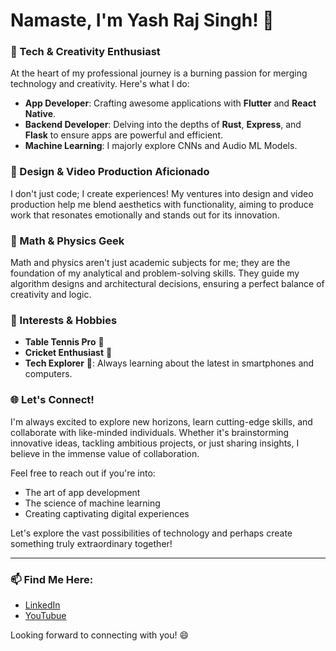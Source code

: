 # Namaste, I'm Yash Raj Singh! 👋

### 🚀 Tech & Creativity Enthusiast
At the heart of my professional journey is a burning passion for merging technology and creativity. Here's what I do:

- **App Developer**: Crafting awesome applications with **Flutter** and **React Native**.
- **Backend Developer**: Delving into the depths of **Rust**, **Express**, and **Flask** to ensure apps are powerful and efficient.
- **Machine Learning**: I majorly explore CNNs and Audio ML Models.


### 🎨 Design & Video Production Aficionado
I don't just code; I create experiences! My ventures into design and video production help me blend aesthetics with functionality, aiming to produce work that resonates emotionally and stands out for its innovation.

### 🔢 Math & Physics Geek
Math and physics aren't just academic subjects for me; they are the foundation of my analytical and problem-solving skills. They guide my algorithm designs and architectural decisions, ensuring a perfect balance of creativity and logic.

### 🌟 Interests & Hobbies
- **Table Tennis Pro** 🏓
- **Cricket Enthusiast** 🏏
- **Tech Explorer** 📱: Always learning about the latest in smartphones and computers.

### 🌐 Let's Connect!
I'm always excited to explore new horizons, learn cutting-edge skills, and collaborate with like-minded individuals. Whether it's brainstorming innovative ideas, tackling ambitious projects, or just sharing insights, I believe in the immense value of collaboration.

Feel free to reach out if you're into:
- The art of app development
- The science of machine learning
- Creating captivating digital experiences

Let's explore the vast possibilities of technology and perhaps create something truly extraordinary together!

---

### 📫 Find Me Here:
- [LinkedIn](https://www.linkedin.com/in/juxtaryct/)
- [YouTubue](https://www.youtube.com/@juxtar)

Looking forward to connecting with you! 😄
